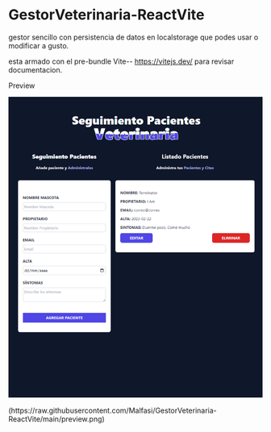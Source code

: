 # GestorVeterinaria-ReactVite

gestor sencillo con persistencia de datos en localstorage que podes usar o modificar a gusto.

esta armado con el pre-bundle Vite-- https://vitejs.dev/ para revisar documentacion.



Preview
<p align="center">
  <img src="https://raw.githubusercontent.com/Malfasi/GestorVeterinaria-ReactVite/main/preview.png" width="600" title="hover text">
  
</p>
(https://raw.githubusercontent.com/Malfasi/GestorVeterinaria-ReactVite/main/preview.png)
